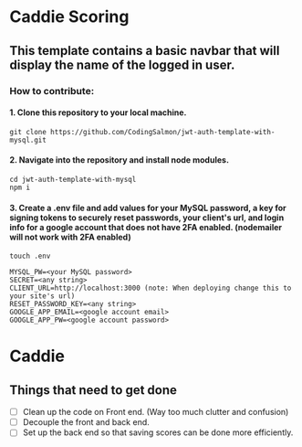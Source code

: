 # Caddie Scoring

##

## This template contains a basic navbar that will display the name of the logged in user.

### How to contribute:

#### 1. Clone this repository to your local machine.

```
git clone https://github.com/CodingSalmon/jwt-auth-template-with-mysql.git
```

#### 2. Navigate into the repository and install node modules.

```
cd jwt-auth-template-with-mysql
npm i
```

#### 3. Create a .env file and add values for your MySQL password, a key for signing tokens to securely reset passwords, your client's url, and login info for a google account that does not have 2FA enabled. (nodemailer will not work with 2FA enabled)

```
touch .env
```

```
MYSQL_PW=<your MySQL password>
SECRET=<any string>
CLIENT_URL=http://localhost:3000 (note: When deploying change this to your site's url)
RESET_PASSWORD_KEY=<any string>
GOOGLE_APP_EMAIL=<google account email>
GOOGLE_APP_PW=<google account password>
```

# Caddie

## Things that need to get done

- [ ] Clean up the code on Front end. (Way too much clutter and confusion)
- [ ] Decouple the front and back end.
- [ ] Set up the back end so that saving scores can be done more efficiently.
